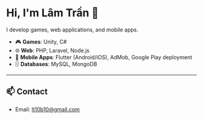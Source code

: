 # Hi, I'm Lâm Trần 👋

I develop games, web applications, and mobile apps.  

- 🎮 **Games**: Unity, C#  
- 🌐 **Web**: PHP, Laravel, Node.js  
- 📱 **Mobile Apps**: Flutter (Android/iOS), AdMob, Google Play deployment  
- 🗄️ **Databases**: MySQL, MongoDB

------------------------

## 📫 Contact

- Email: lt10b10@gmail.com
